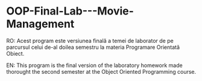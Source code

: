 # OOP-Final-Lab---Movie-Management

RO: Acest program este versiunea finală a temei de laborator de pe parcursul celui de-al doilea semestru la materia Programare Orientată Obiect.

EN: This program is the final version of the laboratory homework made thorought the second semester at the Object Oriented Programming course.
